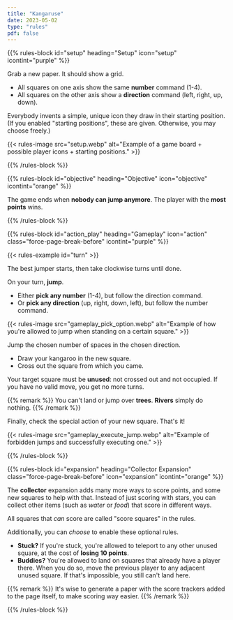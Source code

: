 ```yaml
---
title: "Kangaruse"
date: 2023-05-02
type: "rules"
pdf: false
---
```


{{% rules-block id="setup" heading="Setup" icon="setup" icontint="purple" %}}

Grab a new paper. It should show a grid.

* All squares on one axis show the same **number** command (1-4).
* All squares on the other axis show a **direction** command (left, right, up, down).

Everybody invents a simple, unique icon they draw in their starting position. (If you enabled "starting positions", these are given. Otherwise, you may choose freely.)

{{< rules-image src="setup.webp" alt="Example of a game board + possible player icons + starting positions." >}}

{{% /rules-block %}}

{{% rules-block id="objective" heading="Objective" icon="objective" icontint="orange" %}}

The game ends when **nobody can jump anymore**. The player with the **most points** wins.

{{% /rules-block %}}

{{% rules-block id="action_play" heading="Gameplay" icon="action" class="force-page-break-before" icontint="purple" %}}

{{< rules-example id="turn" >}}

The best jumper starts, then take clockwise turns until done.

On your turn, **jump**.

* Either **pick any number** (1-4), but follow the direction command.
* Or **pick any direction** (up, right, down, left), but follow the number command.

{{< rules-image src="gameplay_pick_option.webp" alt="Example of how you're allowed to jump when standing on a certain square." >}}

Jump the chosen number of spaces in the chosen direction.

* Draw your kangaroo in the new square.
* Cross out the square from which you came.

Your target square must be **unused**: not crossed out and not occupied. If you have no valid move, you get no more turns.

{{% remark %}}
You can't land or jump over **trees**. **Rivers** simply do nothing.
{{% /remark %}}

Finally, check the special action of your new square. That's it!

{{< rules-image src="gameplay_execute_jump.webp" alt="Example of forbidden jumps and successfully executing one." >}}

{{% /rules-block %}}

{{% rules-block id="expansion" heading="Collector Expansion" class="force-page-break-before" icon="expansion" icontint="orange" %}}

The **collector** expansion adds many more ways to score points, and some new squares to help with that. Instead of just scoring with stars, you can collect other items (such as _water_ or _food_) that score in different ways.

All squares that _can_ score are called "score squares" in the rules.

Additionally, you can _choose_ to enable these optional rules.

* **Stuck?** If you're stuck, you're allowed to teleport to any other unused square, at the cost of **losing 10 points**.
* **Buddies?** You're allowed to land on squares that already have a player there. When you do so, move the previous player to any adjacent unused square. If that's impossible, you still can't land here.

{{% remark %}}
It's wise to generate a paper with the score trackers added to the page itself, to make scoring way easier.
{{% /remark %}}

{{% /rules-block %}}

<!--- @TODO: section explaining all the types --->